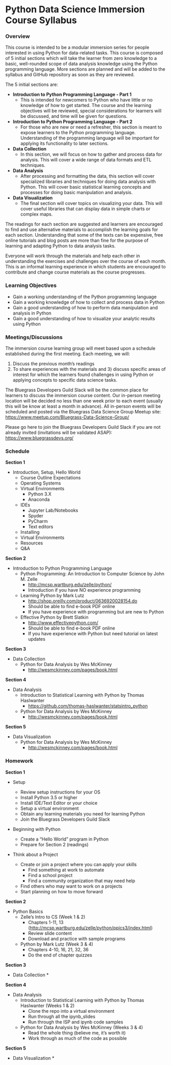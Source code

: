 # Python Data Science Immersion Course Syllabus

### Overview

This course is intended to be a modular immersion series for people interested in using Python for data-related tasks. This course is composed of 5 initial sections which will take the learner from zero knowledge to a basic, well-rounded scope of data analysis knowledge using the Python programming language. More sections are planned and will be added to the syllabus and GitHub repository as soon as they are reviewed.

The 5 initial sections are:

* **Introduction to Python Programming Language - Part 1**
    * This is intended for newcomers to Python who have little or no knowledge of how to get started. The course and the learning objectives will be reviewed, special considerations for learners will be discussed, and time will be given for questions.
* **Introduction to Python Programming Language - Part 2**
    * For those who are new or need a refresher, this section is meant to expose learners to the Python programming language. Understanding of the programming language will be important for applying its functionality to later sections.
* **Data Collection**
    * In this section, we will focus on how to gather and process data for analysis. This will cover a wide range of data formats and ETL techniques.
* **Data Analysis**
    * After processing and formatting the data, this section will cover specialized libraries and techniques for doing data analysis with Python. This will cover basic statistical learning concepts and processes for doing basic manipulation and analysis.
* **Data Visualization**
    * The final section will cover topics on visualizing your data. This will cover useful libraries that can display data in simple charts or complex maps.

The readings for each section are suggested and learners are encouraged to find and use alternative materials to accomplish the learning goals for each section. Understanding that some of the texts can be expensive, free online tutorials and blog posts are more than fine for the purpose of learning and adapting Python to data analysis tasks.

Everyone will work through the materials and help each other in understanding the exercises and challenges over the course of each month. This is an informal learning experience in which students are encouraged to contribute and change course materials as the course progresses.

### Learning Objectives

* Gain a working understanding of the Python programming language
* Gain a working knowledge of how to collect and process data in Python
* Gain a good understanding of how to perform data manipulation and analysis in Python
* Gain a good understanding of how to visualize your analytic results using Python

### Meetings/Discussions

The immersion course learning group will meet based upon a schedule established during the first meeting. Each meeting, we will:

1. Discuss the previous month’s readings
2. To share experiences with the materials and 3) discuss specific areas of interest for which the learners found challenges in using Python or applying concepts to specific data science tasks.

The Bluegrass Developers Guild Slack will be the common place for learners to discuss the immersion course content. Our in-person meeting location will be decided no less than one week prior to each event (usually this will be know at least a month in advance). All in-person events will be scheduled and posted via the Bluegrass Data Science Group Meetup site: https://www.meetup.com/Bluegrass-Data-Science-Group/

Please go here to join the Bluegrass Developers Guild Slack if you are not already invited (invitations will be validated ASAP): https://www.bluegrassdevs.org/ 

### Schedule

**Section 1**

* Introduction, Setup, Hello World
  * Course Outline Expectations
  * Operating Systems
  * Virtual Environments
    * Python 3.X
    * Anaconda
  * IDEs
    * Jupyter Lab/Notebooks
    * Spyder
    * PyCharm
    * Text editors
  * Installing
  * Virtual Environments
  * Resources
  * Q&A

**Section 2**

* Introduction to Python Programming Language
  * Python Programming: An Introduction to Computer Science by John M. Zelle
    * http://mcsp.wartburg.edu/zelle/python/
    * Introduction if you have NO experience programming
  * Learning Python by Mark Lutz
    * http://shop.oreilly.com/product/0636920028154.do
    * Should be able to find e-book PDF online
    * If you have experience with programming but are new to Python
  * Effective Python by Brett Slatkin
    * http://www.effectivepython.com/
    * Should be able to find e-book PDF online
    * If you have experience with Python but need tutorial on latest updates

**Section 3**

* Data Collection
  * Python for Data Analysis by Wes McKinney
    * http://wesmckinney.com/pages/book.html

**Section 4**

* Data Analysis
  * Introduction to Statistical Learning with Python by Thomas Haslwanter
    * https://github.com/thomas-haslwanter/statsintro_python
  * Python for Data Analysis by Wes McKinney
    * http://wesmckinney.com/pages/book.html

**Section 5**

* Data Visualization
  * Python for Data Analysis by Wes McKinney
    * http://wesmckinney.com/pages/book.html

### Homework

**Section 1**

* Setup
  * Review setup instructions for your OS
  * Install Python 3.5 or higher
  * Install IDE/Text Editor or your choice
  * Setup a virtual environment
  * Obtain any learning materials you need for learning Python
  * Join the Bluegrass Developers Guild Slack

* Beginning with Python
  * Create a “Hello World” program in Python
  * Prepare for Section 2 (readings)

* Think about a Project
  * Create or join a project where you can apply your skills
    * Find something at work to automate
    * Find a school project
    * Find a community organization that may need help
  * Find others who may want to work on a projects
  * Start planning on how to move forward

**Section 2**

* Python Basics
  * Zelle’s Intro to CS (Week 1 & 2)
    * Chapters 1-11, 13 (http://mcsp.wartburg.edu/zelle/python/ppics3/index.html) 
    * Review slide content
    * Download and practice with sample programs
  * Python by Mark Lutz (Week 3 & 4)
    * Chapters 4-10, 16, 21, 32, 36
    * Do the end of chapter quizzes

**Section 3**

* Data Collection
  * 

**Section 4**

* Data Analysis 
  * Introduction to Statistical Learning with Python by Thomas Haslwanter (Weeks 1 & 2)
    * Clone the repo into a virtual environment
    * Run through all the ipynb_slides
    * Run through the ISP and ipynb code samples
  * Python for Data Analysis by Wes McKinney (Weeks 3 & 4)
    * Read the whole thing (believe me, it’s worth it)
    * Work through as much of the code as possible

**Section 5**

* Data Visualization
  * 
